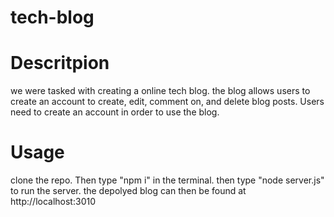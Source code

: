 # tech-blog

# Descritpion

we were tasked with creating a online tech blog. the blog allows users to create an account to create, edit, comment on, and delete blog posts. Users need to create an account in order to use the blog.

# Usage

clone the repo. Then type "npm i" in the terminal. then type "node server.js" to run the server. the depolyed blog can then be found at http://localhost:3010
